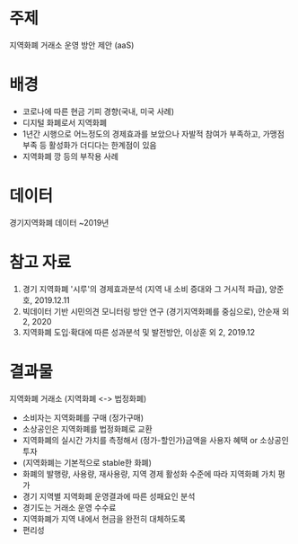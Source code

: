 # **주제**
지역화폐 거래소 운영 방안 제안 (aaS)


# **배경**
- 코로나에 따른 현금 기피 경향(국내, 미국 사례)
- 디지털 화폐로서 지역화폐 
- 1년간 시행으로 어느정도의 경제효과를 보았으나 자발적 참여가 부족하고, 가맹점 부족 등 활성화가 더디다는 한계점이 있음
- 지역화폐 깡 등의 부작용 사례


# 데이터
경기지역화폐 데이터 ~2019년


# 참고 자료
1. 경기 지역화폐 '시루'의 경제효과분석 (지역 내 소비 증대와 그 거시적 파급), 양준호, 2019.12.11
2. 빅데이터 기반 시민의견 모니터링 방안 연구 (경기지역화폐를 중심으로), 안순재 외 2, 2020
3. 지역화폐 도입·확대에 따른 성과분석 및 발전방안, 이상훈 외 2, 2019.12


# 결과물
지역화폐 거래소 (지역화폐 <-> 법정화폐)
- 소비자는 지역화폐를 구매 (정가구매)
- 소상공인은 지역화폐를 법정화폐로 교환
- 지역화폐의 실시간 가치를 측정해서 (정가-할인가)금액을 사용자 혜택 or 소상공인 투자
- (지역화폐는 기본적으로 stable한 화폐)
- 화폐의 발행량, 사용량, 재사용량, 지역 경제 활성화 수준에 따라 지역화폐 가치 평가
- 경기 지역별 지역화폐 운영결과에 따른 성패요인 분석
- 경기도는 거래소 운영 수수료 
- 지역화폐가 지역 내에서 현금을 완전히 대체하도록
- 편리성
